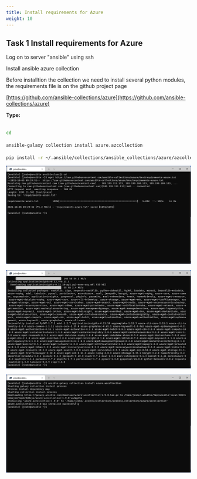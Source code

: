 ```yaml
---
title: Install requirements for Azure
weight: 10
---
```


## Task 1 Install requirements for Azure

Log on to server "ansible" using ssh

Install ansible azure collection

Before installtion the collection we need to install several python modules, the requirements file is on the github project page

[https://github.com/ansible-collections/azure](https://github.com/ansible-collections/azure)

**Type:**

```bash

cd

ansible-galaxy collection install azure.azcollection

pip install -r ~/.ansible/collections/ansible_collections/azure/azcollection/requirements-azure.txt

```

![Alt text](images/002_download_requirements_pip_azure.png?raw=true "install azure")

![Alt text](images/002_run_requirements_pip_azure.png?raw=true "install azure")

![Alt text](images/001_install_pip_azure.png?raw=true "install azure")
